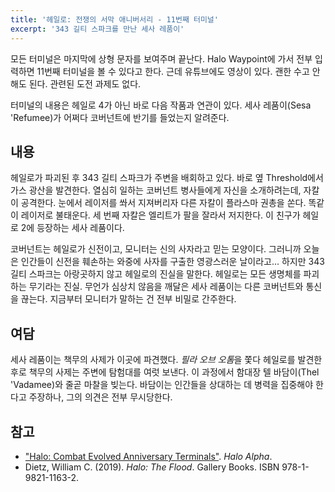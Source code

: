 ```yaml
---
title: '헤일로: 전쟁의 서막 애니버서리 - 11번째 터미널'
excerpt: '343 길티 스파크를 만난 세사 레품이'
---
```


모든 터미널은 마지막에 상형 문자를 보여주며 끝난다. Halo Waypoint에 가서 전부 입력하면 11번째 터미널을 볼 수 있다고 한다. 근데 유튜브에도
영상이 있다. 괜한 수고 안 해도 된다. 관련된 도전 과제도 없다.

터미널의 내용은 헤일로 4가 아닌 바로 다음 작품과 연관이 있다. 세사 레품이(Sesa 'Refumee)가 어쩌다 코버넌트에 반기를 들었는지 알려준다.

## 내용

헤일로가 파괴된 후 343 길티 스파크가 주변을 배회하고 있다. 바로 옆 Threshold에서 가스 광산을 발견한다. 열심히 일하는 코버넌트 병사들에게
자신을 소개하려는데, 자칼이 공격한다. 눈에서 레이저를 쏴서 지져버리자 다른 자칼이 플라스마 권총을 쏜다. 똑같이 레이저로 불태운다. 세 번째
자칼은 엘리트가 팔을 잘라서 저지한다. 이 친구가 헤일로 2에 등장하는 세사 레품이다.

코버넌트는 헤일로가 신전이고, 모니터는 신의 사자라고 믿는 모양이다. 그러니까 오늘은 인간들이 신전을 훼손하는 와중에 사자를 구출한 영광스러운
날이라고... 하지만 343 길티 스파크는 아랑곳하지 않고 헤일로의 진실을 말한다. 헤일로는 모든 생명체를 파괴하는 무기라는 진실. 무언가 심상치
않음을 깨달은 세사 레품이는 다른 코버넌트와 통신을 끊는다. 지금부터 모니터가 말하는 건 전부 비밀로 간주한다.

## 여담

세사 레품이는 책무의 사제가 이곳에 파견했다. *필라 오브 오톰*을 쫓다 헤일로를 발견한 후로 책무의 사제는 주변에 탐험대를 여럿 보낸다. 이
과정에서 함대장 텔 바담이(Thel 'Vadamee)와 줄곧 마찰을 빚는다. 바담이는 인간들을 상대하는 데 병력을 집중해야 한다고 주장하나, 그의 의견은
전부 무시당한다.

## 참고

- ["Halo: Combat Evolved Anniversary
Terminals"](https://halo.fandom.com/wiki/Terminal/Halo:_Combat_Evolved_Anniversary#Terminal_11_-_Threshold). *Halo
Alpha*.
- Dietz, William C. (2019). *Halo: The Flood*. Gallery Books. ISBN 978-1-9821-1163-2.
